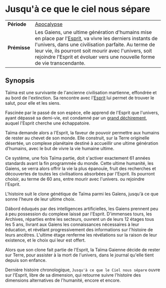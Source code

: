 # Jusqu'à ce que le ciel nous sépare

<table>
    <tr>
        <td><b>Période</b></td>
        <td><a href="https://github.com/projet-humanite#apocalypse">Apocalypse</a></td>
    </tr>
    <tr>
        <td><b>Prémisse</b></td>
        <td>
            Les Gaiens, une ultime génération d'humains mise en place par 
            l'<a href="https://github.com/projet-humanite/encyclopedie/blob/main/dictionnaire/concepts/esprit.md">Esprit</a>, 
            va vivre les derniers instants de
            l'univers, dans une civilisation parfaite. Au terme de leur vie, ils pourront soit mourir avec l'univers,
            soit rejoindre l'Esprit et évoluer vers une nouvelle forme de vie transcendante.
        </td>
    </tr>
</table>

## Synopsis

Taïma est une survivante de l'ancienne civilisation martienne, effondrée et au bord de l'extinction. Sa rencontre
avec l'<a href="https://github.com/projet-humanite/encyclopedie/blob/main/dictionnaire/concepts/esprit.md">Esprit</a>
lui permet de trouver le salut, pour elle et les siens.

Fascinée par le passé de son espèce, elle apprend de l'Esprit que l'univers, ayant dépassé sa demi-vie, est condamné
par un [grand déchirement](https://fr.wikipedia.org/wiki/Grand_d%C3%A9chirement), auquel l'Esprit cherche une
échappatoire.

Taïma demande alors a l'Esprit, la faveur de pouvoir permettre aux humains de rester au chevet de son monde.
Elle construit, sur la Terre originelle désertée, un complexe planétaire destiné à accueillir une ultime
génération d'humains, avec le but de vivre la vie humaine ultime.

Ce système, une fois Taïma partie, doit s'activer exactement 61 années standards avant la fin programmée du monde.
Cette ultime humanité, les Gaiens, se verra alors offrir la vie la plus épanouïe, fruit des recherches et découvertes
de toutes les civilisations absorbées par l'Esprit. Ils pourront choisir, au terme de 60 ans, entre mourir avec 
l'univers. ou rejoindre l'Esprit.

L'histoire suit le clone génétique de Taïma parmi les Gaïens, jusqu'à ce que sonne l'heure de leur ultime choix.

Dábord éduqués par des intelligences artificielles, les Gaiens prennent peu á peu possession du complexe laissé par
l'Esprit. D'immenses tours, les Archives, réparties entre les secteurs, ouvrent un de leurs 12 étages tous les 5 ans,
livrant aux Gaiens les connaissances nécessaires à leur éducation, et révélant progressivement des informations sur
l'histoire de leurs ancêtres. L'ultime étage renferme les révélations sur la raison de leur existence, et le choix
qui leur est offert.

Alors que son clone fait partie de l'Esprit, la Taïma Gaienne décide de rester sur Terre, pour assister à la mort
de l'univers, dans le journal qu'elle tient depuis son enfance.

Dernière histoire chronologique, `Jusqu'à ce que le Ciel nous sépare` ouvre sur l'Esprit, libre de sa dimension, qui
retourne suivre l'histoire des dimensions alternatives de l'humanité, encore et encore.
